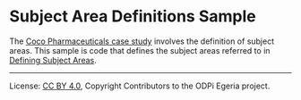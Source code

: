 <!-- SPDX-License-Identifier: CC-BY-4.0 -->
<!-- Copyright Contributors to the ODPi Egeria project. -->

# Subject Area Definitions Sample

The [Coco Pharmaceuticals case study](https://odpi.github.io/data-governance/coco-pharmaceuticals/) involves the definition of subject areas.
This sample is code that defines the subject areas
referred to in [Defining Subject Areas](https://github.com/odpi/data-governance/blob/main/docs/coco-pharmaceuticals/scenarios/defining-subject-areas/README.md).


----
License: [CC BY 4.0](https://creativecommons.org/licenses/by/4.0/),
Copyright Contributors to the ODPi Egeria project.
